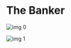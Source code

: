 # The Banker

![img 0](https://i.imgur.com/XStWS62.jpg)

![img 1](https://i.imgur.com/Ni8zJWo.png)

